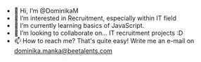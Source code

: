 - 👋 Hi, I’m @DominikaM
- 👀 I’m interested in Recruitment, especially within IT field
- 🌱 I’m currently learning basics of JavaScript.
- 💞️ I’m looking to collaborate on... IT recruitment projects :D
- 📫 How to reach me? That's quite easy! Write me an e-mail on dominika.manka@beetalents.com

<!---
DominikaBeeM/DominikaBeeM is a ✨ special ✨ repository because its `README.md` (this file) appears on your GitHub profile.
You can click the Preview link to take a look at your changes.
--->
